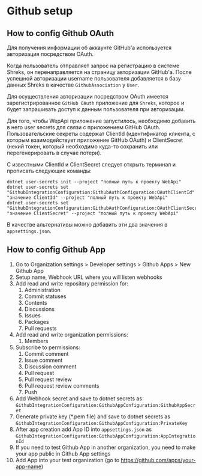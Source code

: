 # Github setup

## How to config Github OAuth

Для получения информации об аккаунте GitHub'а используется авторизация посредством OAuth.

Когда пользователь отправляет запрос на регистрацию в системе Shreks, он перенаправляется на страницу авторизации GitHub'а. После успешной авторизации username пользователя добавляется в базу данных Shreks в качестве `GithubAssociation` у `User`.

Для осуществления авторизации посредством OAuth имеется зарегистрированное `GitHub OAuth` приложение для `Shreks`, которое и будет запрашивать доступ к данным пользователя при авторизации.

Для того, чтобы WepApi приложение запустилось, необходимо добавить в него user secrets для связи с приложением GitHub OAuth. Пользовательские секреты содержат ClientId (идентификатор клиента, с которым взаимодействует приложение GitHub OAuth) и ClientSecret (некий токен, который необходимо куда-то сохранить или перегенерировать в случае потери).

С известными ClientId и ClientSecret следует открыть терминал и прописать следующие команды:

```
dotnet user-secrets init --project "полный путь к проекту WebApi"
dotnet user-secrets set "GithubIntegrationConfiguration:GithubAuthConfiguration:OAuthClientId" "значение ClientId" --project "полный путь к проекту WebApi"
dotnet user-secrets set "GithubIntegrationConfiguration:GithubAuthConfiguration:OAuthClientSecret" "значение ClientSecret" --project "полный путь к проекту WebApi"
```

В качестве альтернативы можно добавить эти два значения в `appsettings.json`.

## How to config Github App

1. Go to Organization settings > Developer settings > Github Apps > New Github App
2. Setup name, Webhook URL where you will listen webhooks
3. Add read and write repository permission for:
   1. Administration
   2. Commit statuses
   3. Contents
   4. Discussions
   5. Issues
   6. Packages
   7. Pull requests
4. Add read and write organization permissions:
   1. Members
5. Subscribe to permissions:
   1. Commit comment
   2. Issue comment
   3. Discussion comment
   4. Pull request
   5. Pull request review
   6. Pull request review comments
   7. Push
6. Add Webhook secret and save to dotnet secrets as `GithubIntegrationConfiguration:GithubAppConfiguration:GithubAppSecret`
7. Generate private key (*.pem file) and save to dotnet secrets as `GithubIntegrationConfiguration:GithubAppConfiguration:PrivateKey`
9. After app creation add App ID into `appsettings.json` as `GithubIntegrationConfiguration:GithubAppConfiguration:AppIntegrationId`
10. If you need to test Github App in another organization, you need to make your app public in Github App settings
11. Add App into your test organization (go to https://github.com/apps/your-app-name)
